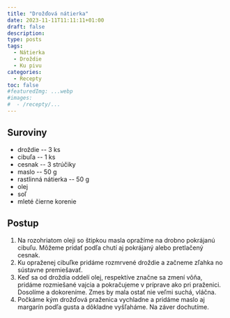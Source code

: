 ```yaml
---
title: "Drožďová nátierka"
date: 2023-11-11T11:11:11+01:00
draft: false
description:
type: posts
tags:
  - Nátierka
  - Droždie
  - Ku pivu
categories:
  - Recepty
toc: false
#featuredImg: ...webp
#images:
#  - /recepty/...
---
```


## Suroviny

- droždie -- 3 ks
- cibuľa -- 1 ks
- cesnak -- 3 strúčiky
- maslo -- 50 g
- rastlinná nátierka -- 50 g
- olej
- soľ
- mleté čierne korenie

## Postup

1. Na rozohriatom oleji so štipkou masla opražíme na drobno pokrájanú cibuľu. Môžeme pridať podľa chutí aj pokrájaný alebo pretlačený cesnak.
2. Ku opraženej cibuľke pridáme rozmrvené droždie a začneme zľahka no sústavne premiešavať.
3. Keď sa od droždia oddelí olej, respektíve značne sa zmení vôňa, pridáme rozmiešané vajcia a pokračujeme v príprave ako pri praženici. Dosolíme a dokoreníme. Zmes by mala ostať nie veľmi suchá, vláčna.
4. Počkáme kým drožďová praženica vychladne a pridáme maslo aj margarín podľa gusta a dôkladne vyšľaháme. Na záver dochutíme.